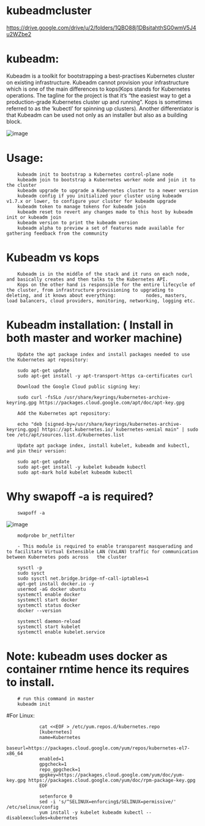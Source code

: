 # kubeadmcluster


https://drive.google.com/drive/u/2/folders/1QBO88j1DBsitahthSG0wmV5J4u2WZbe2
# kubeadm:

Kubeadm is a toolkit for bootstrapping a best-practises Kubernetes cluster on existing infrastructure. Kubeadm cannot provision your infrastructure which is one of the main differences to kops(Kops stands for Kubernetes operations. The tagline for the project is that it’s “the easiest way to get a production-grade Kubernetes cluster up and running”. Kops is sometimes referred to as the ‘kubectl’ for spinning up clusters). 
Another differentiator is that Kubeadm can be used not only as an installer but also as a building block.

![image](https://user-images.githubusercontent.com/54719289/111772552-e69d1380-88a4-11eb-974f-6d837c37c142.png)

# Usage:

        kubeadm init to bootstrap a Kubernetes control-plane node
        kubeadm join to bootstrap a Kubernetes worker node and join it to the cluster
        kubeadm upgrade to upgrade a Kubernetes cluster to a newer version
        kubeadm config if you initialized your cluster using kubeadm v1.7.x or lower, to configure your cluster for kubeadm upgrade
        kubeadm token to manage tokens for kubeadm join
        kubeadm reset to revert any changes made to this host by kubeadm init or kubeadm join
        kubeadm version to print the kubeadm version
        kubeadm alpha to preview a set of features made available for gathering feedback from the community

# Kubeadm vs kops

        Kubeadm is in the middle of the stack and it runs on each node, and basically creates and then talks to the Kubernetes API.
        Kops on the other hand is responsible for the entire lifecycle of the cluster, from infrastructure provisioning to upgrading to deleting, and it knows about everything:           nodes, masters, load balancers, cloud providers, monitoring, networking, logging etc.

# Kubeadm installation: ( Install in both master and worker machine)


        Update the apt package index and install packages needed to use the Kubernetes apt repository:

        sudo apt-get update
        sudo apt-get install -y apt-transport-https ca-certificates curl
        
        Download the Google Cloud public signing key:

        sudo curl -fsSLo /usr/share/keyrings/kubernetes-archive-keyring.gpg https://packages.cloud.google.com/apt/doc/apt-key.gpg

        Add the Kubernetes apt repository:

        echo "deb [signed-by=/usr/share/keyrings/kubernetes-archive-keyring.gpg] https://apt.kubernetes.io/ kubernetes-xenial main" | sudo tee /etc/apt/sources.list.d/kubernetes.list

        Update apt package index, install kubelet, kubeadm and kubectl, and pin their version:

        sudo apt-get update
        sudo apt-get install -y kubelet kubeadm kubectl
        sudo apt-mark hold kubelet kubeadm kubectl
        
        
# Why swapoff -a is required?

        swapoff -a
        
![image](https://user-images.githubusercontent.com/54719289/111790500-2a4e4800-88ba-11eb-80c0-bc8fb93c7122.png)


        modprobe br_netfilter
        
        - This module is required to enable transparent masquerading and to facilitate Virtual Extensible LAN (VxLAN) traffic for communication between Kubernetes pods across   the cluster
        
        sysctl -p
        sudo sysct
        sudo sysctl net.bridge.bridge-nf-call-iptables=1
        apt-get install docker.io -y
        usermod -aG docker ubuntu
        systemctl enable docker
        systemctl start docker
        systemctl status docker
        docker --version
        
        systemctl daemon-reload
        systemctl start kubelet
        systemctl enable kubelet.service
  
  # Note: kubeadm uses docker as container rntime hence its requires to install.
  
  
        
        # run this command in master
        kubeadm init
        
  #For Linux:
  
  
                cat <<EOF > /etc/yum.repos.d/kubernetes.repo
                [kubernetes]
                name=Kubernetes
                baseurl=https://packages.cloud.google.com/yum/repos/kubernetes-el7-x86_64
                enabled=1
                gpgcheck=1
                repo_gpgcheck=1
                gpgkey=https://packages.cloud.google.com/yum/doc/yum-key.gpg https://packages.cloud.google.com/yum/doc/rpm-package-key.gpg
                EOF

                setenforce 0
                sed -i 's/^SELINUX=enforcing$/SELINUX=permissive/' /etc/selinux/config
                yum install -y kubelet kubeadm kubectl --disableexcludes=kubernetes
    
